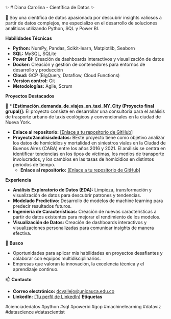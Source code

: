 
✨ # Diana Carolina - Científica de Datos ✨

🌱 Soy una científica de datos apasionada por descubrir insights valiosos a partir de datos complejos, me especializo en el desarrollo de soluciones analíticas utilizando Python, SQL y Power BI. 

**Habilidades Técnicas**

* **Python:** NumPy, Pandas, Scikit-learn, Matplotlib, Seaborn
* **SQL:** MySQL, SQLite
* **Power BI:** Creación de dashboards interactivos y visualización de datos
* **Docker:** Creación y gestión de contenedores para entornos de desarrollo y producción
* **Cloud:** GCP (BigQuery, Dataflow, Cloud Functions)
* **Version control:** Git
* **Metodologías:** Agile, Scrum

**Proyectos Destacados**

👯 * **[Estimación_demanda_de_viajes_en_taxi_NY_City (Proyecto final grupal)]:** El proyecto consiste en desarrollar una consultoría para el análisis de trasporte urbano de taxis ecológicos y convencionales en la ciudad de Nueva York.
* **Enlace al repositorio:** [[Enlace a tu repositorio de GitHub]](https://github.com/jdbaquero84/NY_cabs_consultant)
* **Proyecto2analisisdedatos:** BEste proyecto tiene como objetivo analizar los datos de homicidios y mortalidad en siniestros viales en la Ciudad de Buenos Aires (CABA) entre los años 2016 y 2021. El análisis se centra en identificar tendencias en los tipos de víctimas, los medios de transporte involucrados, y los cambios en las tasas de homicidios en distintos periodos de tiempo.
  * **Enlace al repositorio:** [[Enlace a tu repositorio de GitHub]](https://github.com/CaroVallejo/Proyecto2analisisdedatos)

**Experiencia**

* **Análisis Exploratorio de Datos (EDA):** Limpieza, transformación y visualización de datos para descubrir patrones y tendencias.
* **Modelado Predictivo:** Desarrollo de modelos de machine learning para predecir resultados futuros.
* **Ingeniería de Características:** Creación de nuevas características a partir de datos existentes para mejorar el rendimiento de los modelos.
* **Visualización de Datos:** Creación de dashboards interactivos y visualizaciones personalizadas para comunicar insights de manera efectiva.

🔭 **Busco**

* Oportunidades para aplicar mis habilidades en proyectos desafiantes y colaborar con equipos multidisciplinarios.
* Empresas que valoran la innovación, la excelencia técnica y el aprendizaje continuo.

📫 **Contacto**

* **Correo electrónico:** dcvallejo@unicauca.edu.co
* **LinkedIn:** [[Tu perfil de LinkedIn]](https://www.linkedin.com/in/diana-carolina-vallejo-l%C3%B3pez-aa96b82ab/)
**Etiquetas**

#cienciadedatos #python #sql #powerbi #gcp #machinelearning #dataviz #datascience #datascientist
